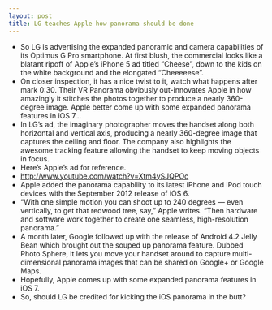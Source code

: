 ```yaml
---
layout: post
title: LG teaches Apple how panorama should be done
---
```

* So LG is advertising the expanded panoramic and camera capabilities of its Optimus G Pro smartphone. At first blush, the commercial looks like a blatant ripoff of Apple’s iPhone 5 ad titled “Cheese”, down to the kids on the white background and the elongated “Cheeeeese”.
* On closer inspection, it has a nice twist to it, watch what happens after mark 0:30. Their VR Panorama obviously out-innovates Apple in how amazingly it stitches the photos together to produce a nearly 360-degree image. Apple better come up with some expanded panorama features in iOS 7…
* In LG’s ad, the imaginary photographer moves the handset along both horizontal and vertical axis, producing a nearly 360-degree image that captures the ceiling and floor. The company also highlights the awesome tracking feature allowing the handset to keep moving objects in focus.
* Here’s Apple’s ad for reference.
* http://www.youtube.com/watch?v=Xtm4ySJQPOc
* Apple added the panorama capability to its latest iPhone and iPod touch devices with the September 2012 release of iOS 6.
* “With one simple motion you can shoot up to 240 degrees — even vertically, to get that redwood tree, say,” Apple writes. “Then hardware and software work together to create one seamless, high-resolution panorama.”
* A month later, Google followed up with the release of Android 4.2 Jelly Bean which brought out the souped up panorama feature. Dubbed Photo Sphere, it lets you move your handset around to capture multi-dimensional panorama images that can be shared on Google+ or Google Maps.
* Hopefully, Apple comes up with some expanded panorama features in iOS 7.
* So, should LG be credited for kicking the iOS panorama in the butt?

